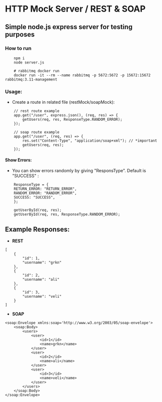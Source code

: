 # HTTP Mock Server / REST & SOAP

## Simple node.js express server for testing purposes

### How to run

```
    npm i
    node server.js

    # rabbitmq docker run
    docker run -it --rm --name rabbitmq -p 5672:5672 -p 15672:15672 rabbitmq:3.11-management
```

### Usage:

- Create a route in related file (restMock/soapMock):

```
    // rest route example
    app.get("/user", express.json(), (req, res) => {
        getUsers(req, res, ResponseType.RANDOM_ERROR);
    });

    // soap route example
    app.get("/user", (req, res) => {
        res.set("Content-Type", "application/soap+xml"); // *important
        getUsers(req, res);
    });

```

#### Show Errors:

- You can show errors randomly by giving "ResponsType". Default is "SUCCESS" :

```
    ResponseType = {
    RETURN_ERROR: "RETURN_ERROR",
    RANDOM_ERROR: "RANDOM_ERROR",
    SUCCESS: "SUCCESS",
    };

    getUserById(req, res);
    getUserById(req, res, ResponseType.RANDOM_ERROR);
```

## Example Responses:

- **REST**

```
[
    {
        "id": 1,
        "username": "grkn"
    },
    {
        "id": 2,
        "username": "ali"
    },
    {
        "id": 3,
        "username": "veli"
    }
]
```

- **SOAP**

```
<soap:Envelope xmlns:soap='http://www.w3.org/2003/05/soap-envelope'>
    <soap:Body>
        <users>
            <user>
                <id>1</id>
                <name>grkn</name>
            </user>
            <user>
                <id>2</id>
                <name>ali</name>
            </user>
            <user>
                <id>3</id>
                <name>veli</name>
            </user>
        </users>
    </soap:Body>
</soap:Envelope>
```
